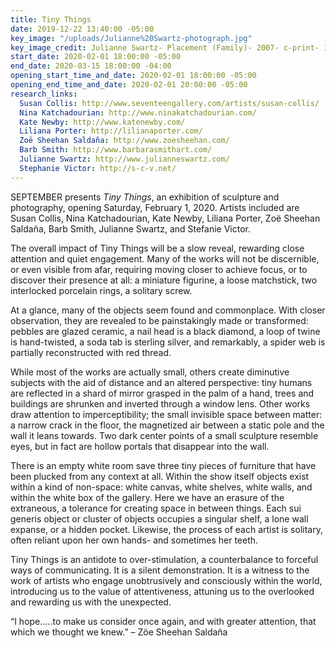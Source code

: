 ```yaml
---
title: Tiny Things
date: 2019-12-22 13:40:00 -05:00
key_image: "/uploads/Julianne%20Swartz-photograph.jpg"
key_image_credit: Julianne Swartz- Placement (Family)- 2007- c-print- 18 x 28 inches
start_date: 2020-02-01 18:00:00 -05:00
end_date: 2020-03-15 18:00:00 -04:00
opening_start_time_and_date: 2020-02-01 18:00:00 -05:00
opening_end_time_and_date: 2020-02-01 20:00:00 -05:00
research_links:
  Susan Collis: http://www.seventeengallery.com/artists/susan-collis/
  Nina Katchadourian: http://www.ninakatchadourian.com/
  Kate Newby: http://www.katenewby.com/
  Liliana Porter: http://lilianaporter.com/
  Zoë Sheehan Saldaña: http://www.zoesheehan.com/
  Barb Smith: http://www.barbarasmithart.com/
  Julianne Swartz: http://www.julianneswartz.com/
  Stephanie Victor: http://s-c-v.net/
---
```


SEPTEMBER presents *Tiny Things*, an exhibition of sculpture and photography, opening Saturday, February 1, 2020. Artists included are Susan Collis, Nina Katchadourian, Kate Newby, Liliana Porter, Zoë Sheehan Saldaña, Barb Smith, Julianne Swartz, and Stefanie Victor.

The overall impact of Tiny Things will be a slow reveal, rewarding close attention and quiet engagement. Many of the works will not be discernible, or even visible from afar, requiring moving closer to achieve focus, or to discover their presence at all: a miniature figurine, a loose matchstick, two interlocked porcelain rings, a solitary screw. 

At a glance, many of the objects seem found and commonplace. With closer observation, they are revealed to be painstakingly made or transformed: pebbles are glazed ceramic, a nail head is a black diamond, a loop of twine is hand-twisted, a soda tab is sterling silver, and remarkably, a spider web is partially reconstructed with red thread.

While most of the works are actually small, others create diminutive subjects with the aid of distance and an altered perspective: tiny humans are reflected in a shard of mirror grasped in the palm of a hand, trees and buildings are shrunken and inverted through a window lens. Other works draw attention to imperceptibility; the small invisible space between matter: a narrow crack in the floor, the magnetized air between a static pole and the wall it leans towards. Two dark center points of a small sculpture resemble eyes, but in fact are hollow portals that disappear into the wall. 

There is an empty white room save three tiny pieces of furniture that have been plucked from any context at all. Within the show itself objects exist within a kind of non-space: white canvas, white shelves, white walls, and within the white box of the gallery. Here we have an erasure of the extraneous, a tolerance for creating space in between things. Each sui generis object or cluster of objects occupies a singular shelf, a lone wall expanse, or a hidden pocket. Likewise, the process of each artist is solitary, often reliant upon her own hands- and sometimes her teeth.

Tiny Things is an antidote to over-stimulation, a counterbalance to forceful ways of communicating. It is a silent demonstration. It is a witness to the work of artists who engage unobtrusively and consciously within the world, introducing us to the value of attentiveness, attuning us to the overlooked and rewarding us with the unexpected. 

“I hope…..to make us consider once again, and with greater attention, that which we thought we knew.” – Zöe Sheehan Saldaña